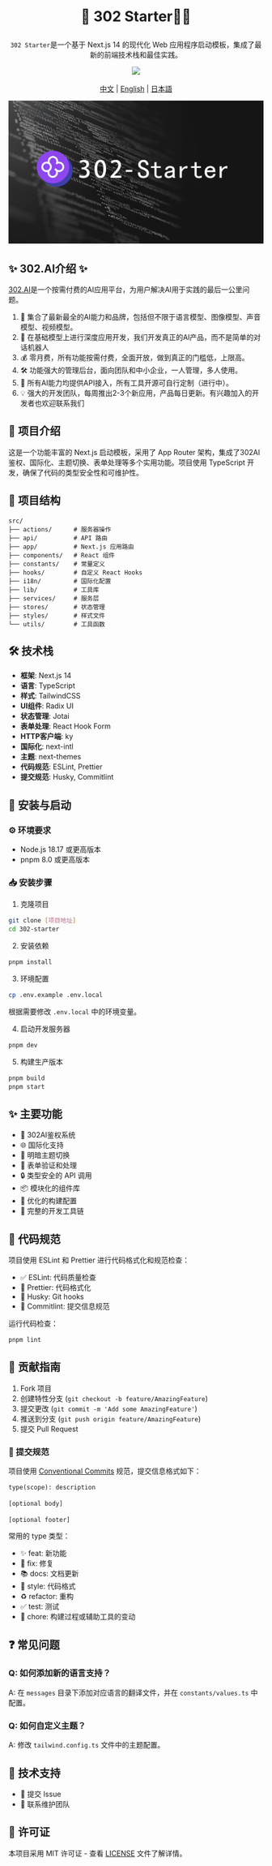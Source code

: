 # <p align="center">🤖 302 Starter🚀✨</p>

<p align="center"><code>302 Starter</code>是一个基于 Next.js 14 的现代化 Web 应用程序启动模板，集成了最新的前端技术栈和最佳实践。</p>

<p align="center"><a href="https://302.ai/" target="blank"><img src="https://file.302.ai/gpt/imgs/github/20250102/72a57c4263944b73bf521830878ae39a.png" /></a></p >

<p align="center"><a href="README_zh.md">中文</a> | <a href="README.md">English</a> | <a href="README_ja.md">日本語</a></p>

![](docs/302_Starter.jpg)

## ✨ 302.AI介绍 ✨
[302.AI](https://302.ai)是一个按需付费的AI应用平台，为用户解决AI用于实践的最后一公里问题。
1. 🧠 集合了最新最全的AI能力和品牌，包括但不限于语言模型、图像模型、声音模型、视频模型。
2. 🚀 在基础模型上进行深度应用开发，我们开发真正的AI产品，而不是简单的对话机器人
3. 💰 零月费，所有功能按需付费，全面开放，做到真正的门槛低，上限高。
4. 🛠 功能强大的管理后台，面向团队和中小企业，一人管理，多人使用。
5. 🔗 所有AI能力均提供API接入，所有工具开源可自行定制（进行中）。
6. 💡 强大的开发团队，每周推出2-3个新应用，产品每日更新。有兴趣加入的开发者也欢迎联系我们

## 📖 项目介绍

这是一个功能丰富的 Next.js 启动模板，采用了 App Router 架构，集成了302AI鉴权、国际化、主题切换、表单处理等多个实用功能。项目使用 TypeScript 开发，确保了代码的类型安全性和可维护性。

## 📁 项目结构

```
src/
├── actions/      # 服务器操作
├── api/          # API 路由
├── app/          # Next.js 应用路由
├── components/   # React 组件
├── constants/    # 常量定义
├── hooks/        # 自定义 React Hooks
├── i18n/         # 国际化配置
├── lib/          # 工具库
├── services/     # 服务层
├── stores/       # 状态管理
├── styles/       # 样式文件
└── utils/        # 工具函数
```

## 🛠️ 技术栈

- **框架**: Next.js 14
- **语言**: TypeScript
- **样式**: TailwindCSS
- **UI组件**: Radix UI
- **状态管理**: Jotai
- **表单处理**: React Hook Form
- **HTTP客户端**: ky
- **国际化**: next-intl
- **主题**: next-themes
- **代码规范**: ESLint, Prettier
- **提交规范**: Husky, Commitlint

## 🚀 安装与启动

### ⚙️ 环境要求

- Node.js 18.17 或更高版本
- pnpm 8.0 或更高版本

### 📥 安装步骤

1. 克隆项目
```bash
git clone [项目地址]
cd 302-starter
```

2. 安装依赖
```bash
pnpm install
```

3. 环境配置
```bash
cp .env.example .env.local
```
根据需要修改 `.env.local` 中的环境变量。

4. 启动开发服务器
```bash
pnpm dev
```

5. 构建生产版本
```bash
pnpm build
pnpm start
```

## ✨ 主要功能

- 🔐 302AI鉴权系统
- 🌐 国际化支持
- 🎨 明暗主题切换
- 📝 表单验证和处理
- 🔒 类型安全的 API 调用
- 📦 模块化的组件库
- 🚀 优化的构建配置
- 🔧 完整的开发工具链

## 📐 代码规范

项目使用 ESLint 和 Prettier 进行代码格式化和规范检查：

- ✅ ESLint: 代码质量检查
- 🎨 Prettier: 代码格式化
- 🔄 Husky: Git hooks
- 📝 Commitlint: 提交信息规范

运行代码检查：
```bash
pnpm lint
```

## 🤝 贡献指南

1. Fork 项目
2. 创建特性分支 (`git checkout -b feature/AmazingFeature`)
3. 提交更改 (`git commit -m 'Add some AmazingFeature'`)
4. 推送到分支 (`git push origin feature/AmazingFeature`)
5. 提交 Pull Request

### 📝 提交规范

项目使用 [Conventional Commits](https://www.conventionalcommits.org/) 规范，提交信息格式如下：

```
type(scope): description

[optional body]

[optional footer]
```

常用的 type 类型：
- ✨ feat: 新功能
- 🐛 fix: 修复
- 📚 docs: 文档更新
- 💄 style: 代码格式
- ♻️ refactor: 重构
- ✅ test: 测试
- 🔧 chore: 构建过程或辅助工具的变动

## ❓ 常见问题

### Q: 如何添加新的语言支持？
A: 在 `messages` 目录下添加对应语言的翻译文件，并在 `constants/values.ts` 中配置。

### Q: 如何自定义主题？
A: 修改 `tailwind.config.ts` 文件中的主题配置。

## 💬 技术支持

- 🐛 提交 Issue
- 📧 联系维护团队

## 📄 许可证

本项目采用 MIT 许可证 - 查看 [LICENSE](LICENSE) 文件了解详情。
